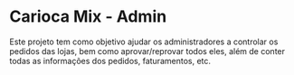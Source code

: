# Carioca Mix - Admin

Este projeto tem como objetivo ajudar os administradores a controlar os pedidos das lojas, bem como
aprovar/reprovar todos eles, além de conter todas as informações dos pedidos, faturamentos, etc.
